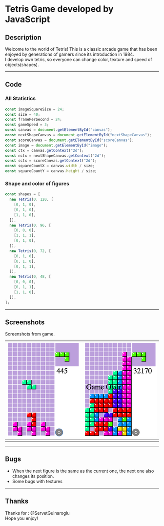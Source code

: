 # Tetris Game developed by JavaScript

## Description

Welcome to the world of Tetris! This is a classic arcade game that has been enjoyed by generations of gamers since its introduction in 1984. <br />
I develop own tetris, so everyone can change color, texture and speed of objects(shapes).

---

## Code

### All Statistics

```javascript
const imageSquareSize = 24;
const size = 40;
const framePerSecond = 24;
const gameSpeed = 3;
const canvas = document.getElementById("canvas");
const nextShapeCanvas = document.getElementById("nextShapeCanvas");
const scoreCanvas = document.getElementById("scoreCanvas");
const image = document.getElementById("image");
const ctx = canvas.getContext("2d");
const nctx = nextShapeCanvas.getContext("2d");
const sctx = scoreCanvas.getContext("2d");
const squareCountX = canvas.width / size;
const squareCountY = canvas.height / size;
```
### Shape and color of figures

```javascript
const shapes = [
  new Tetris(0, 120, [
    [0, 1, 0],
    [0, 1, 0],
    [1, 1, 0],
  ]),
  new Tetris(0, 96, [
    [0, 0, 0],
    [1, 1, 1],
    [0, 1, 0],
  ]),
  new Tetris(0, 72, [
    [0, 1, 0],
    [0, 1, 0],
    [0, 1, 1],
  ]),
  new Tetris(0, 48, [
    [0, 0, 0],
    [0, 1, 1],
    [1, 1, 0],
  ]),
];
```

---

## Screenshots

Screenshots from game. <br />

| ![](2.png)        | ![](1.png) |
| --------------------------------------- | --------------------------------------- |
|                                 |

---

## Bugs

- When the next figure is the same as the current one, the next one also changes its position.
- Some bugs with textures

---

## Thanks

Thanks for : @ServetGulnaroglu <br />
Hope you enjoy!
